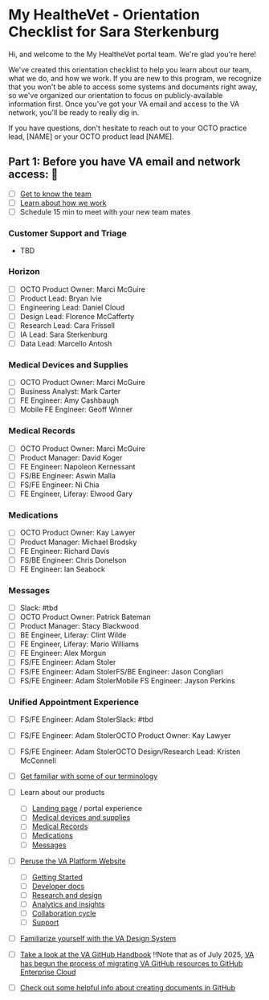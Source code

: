 # My HealtheVet - Orientation Checklist for Sara Sterkenburg

Hi, and welcome to the My HealtheVet portal team.  We're glad you're here!

We've created this orientation checklist to help you learn about our team, what we do, and how we work.  If you are new to this program, we recognize that you won't be able to access some systems and documents right away, so we've organized our orientation to focus on publicly-available information first.  Once you've got your VA email and access to the VA network, you'll be ready to really dig in. 

If you have questions, don't hesitate to reach out to your OCTO practice lead, [NAME] or your OCTO product lead [NAME].

## Part 1: Before you have VA email and network access: 🥚
- [ ] [Get to know the team](https://github.com/department-of-veterans-affairs/va.gov-team/blob/master/teams/health-products/health-portal/health-portal-team.md)
- [ ] [Learn about how we work](https://github.com/department-of-veterans-affairs/va.gov-team/blob/master/teams/health-products/health-portal/how-we-work.md)
- [ ] Schedule 15 min to meet with your new team mates

### Customer Support and Triage
- TBD

### Horizon
- [ ]  OCTO Product Owner: Marci McGuire
- [ ]  Product Lead: Bryan Ivie
- [ ]  Engineering Lead: Daniel Cloud
- [ ]  Design Lead: Florence McCafferty
- [ ]  Research Lead: Cara Frissell
- [ ]  IA Lead: Sara Sterkenburg
- [ ]  Data Lead: Marcello Antosh

### Medical Devices and Supplies
- [ ]  OCTO Product Owner: Marci McGuire
- [ ]  Business Analyst: Mark Carter
- [ ]  FE Engineer: Amy Cashbaugh
- [ ]  Mobile FE Engineer: Geoff Winner

### Medical Records
- [ ]  OCTO Product Owner: Marci McGuire
- [ ]  Product Manager: David Koger
- [ ]  FE Engineer: Napoleon Kernessant
- [ ]  FS/BE Engineer: Aswin Malla
- [ ]  FS/FE Engineer: Ni Chia
- [ ]  FE Engineer, Liferay: Elwood Gary

### Medications
- [ ]   OCTO Product Owner: Kay Lawyer
- [ ]   Product Manager: Michael Brodsky
- [ ]   FE Engineer: Richard Davis
- [ ]   FS/BE Engineer: Chris Donelson
- [ ]   FE Engineer: Ian Seabock

### Messages
- [ ]   Slack: #tbd
- [ ]   OCTO Product Owner: Patrick Bateman
- [ ]   Product Manager: Stacy Blackwood
- [ ]   BE Engineer, Liferay: Clint Wilde
- [ ]   FE Engineer, Liferay: Mario Williams
- [ ]   FE Engineer: Alex Morgun
- [ ]   FS/FE Engineer: Adam Stoler
- [ ]   FS/FE Engineer: Adam StolerFS/BE Engineer: Jason Congliari
- [ ]   FS/FE Engineer: Adam StolerMobile FS Engineer: Jayson Perkins

### Unified Appointment Experience
- [ ]   FS/FE Engineer: Adam StolerSlack: #tbd
- [ ]   FS/FE Engineer: Adam StolerOCTO Product Owner: Kay Lawyer
- [ ]   FS/FE Engineer: Adam StolerOCTO Design/Research Lead: Kristen McConnell


- [ ] [Get familiar with some of our terminology](https://github.com/department-of-veterans-affairs/va.gov-team/blob/master/teams/health-products/health-portal/terminology.md)
- [ ] Learn about our products
   - [ ] [Landing page](products/health-care/digital-health-modernization/mhv-to-va.gov/landing-page) / portal experience
   - [ ] [Medical devices and supplies](https://github.com/department-of-veterans-affairs/va.gov-team/blob/master/products/health-care/digital-health-modernization/mhv-to-va.gov/medical-devices-and-supplies/product_brief.md)
   - [ ] [Medical Records](https://github.com/department-of-veterans-affairs/va.gov-team/blob/master/products/health-care/digital-health-modernization/mhv-to-va.gov/medical-records/README.md)
   - [ ] [Medications](https://github.com/department-of-veterans-affairs/va.gov-team/blob/master/products/health-care/digital-health-modernization/mhv-to-va.gov/medications/README.md)
   - [ ] [Messages](https://github.com/department-of-veterans-affairs/va.gov-team/tree/master/products/health-care/digital-health-modernization/mhv-to-va.gov/secure-messaging)
- [ ] [Peruse the VA Platform Website](https://depo-platform-documentation.scrollhelp.site/)
    - [ ] [Getting Started](https://depo-platform-documentation.scrollhelp.site/getting-started/)
    - [ ] [Developer docs](https://depo-platform-documentation.scrollhelp.site/developer-docs/)
    - [ ] [Research and design](https://depo-platform-documentation.scrollhelp.site/research-design/)
    - [ ] [Analytics and insights](https://depo-platform-documentation.scrollhelp.site/analytics-monitoring/)
    - [ ] [Collaboration cycle](https://depo-platform-documentation.scrollhelp.site/collaboration-cycle/)
    - [ ] [Support](https://depo-platform-documentation.scrollhelp.site/support/)
- [ ] [Familiarize yourself with the VA Design System](https://design.va.gov/)
- [ ] [Take a look at the VA GitHub Handbook](https://department-of-veterans-affairs.github.io/github-handbook/)  ‼️Note that as of July 2025, [VA has begun the process of migrating VA GitHub resources to GitHub Enterprise Cloud](https://department-of-veterans-affairs.github.io/github-handbook/migrations)
- [ ] [Check out some helpful info about creating documents in GitHub](https://docs.github.com/en)

